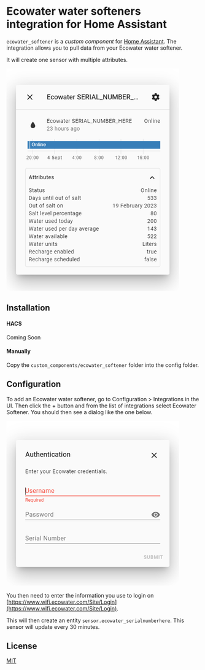 # Ecowater water softeners integration for Home Assistant

`ecowater_softener` is a _custom component_ for [Home Assistant](https://www.home-assistant.io/). The integration allows you to pull data from your Ecowater water softener.

It will create one sensor with multiple attributes.

![Homeassistant sensor more info dialog](attributes.png)

## Installation

#### HACS
Coming Soon

#### Manually
Copy the `custom_components/ecowater_softener` folder into the config folder.

## Configuration
To add an Ecowater water softener, go to Configuration > Integrations in the UI. Then click the + button and from the list of integrations select Ecowater Softener. You should then see a dialog like the one below.

![Ecowater custom component setup dialog](setup.png)

You then need to enter the information you use to login on [https://www.wifi.ecowater.com/Site/Login](https://www.wifi.ecowater.com/Site/Login).

This will then create an entity `sensor.ecowater_serialnumberhere`. This sensor will update every 30 minutes.

## License
[MIT](https://choosealicense.com/licenses/mit/)
